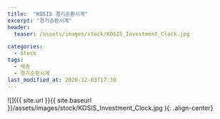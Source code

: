 ```yaml
---
title:  "KOSIS 경기순환시계"
excerpt: "경기순환시계"
header:
  teaser: /assets/images/stock/KOSIS_Investment_Clock.jpg

categories:
  - Stock
tags:
  - 채권
  - 경기순환시계
last_modified_at: 2020-12-03T17:30
---
```


![]({{ site.url }}{{ site.baseurl }}/assets/images/stock/KOSIS_Investment_Clock.jpg   ){: .align-center} 


